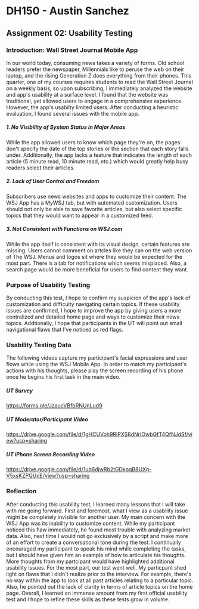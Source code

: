 # DH150 - Austin Sanchez

## Assignment 02: Usability Testing

### Introduction: Wall Street Journal Mobile App
In our world today, consuming news takes a variety of forms. Old school readers prefer the newspaper, Millennials like to peruse the web on their laptop, and the rising Generation Z does everything from their phones. This quarter, one of my courses requires students to read the Wall Street Journal on a weekly basis, so upon subscribing, I immediately analyzed the website and app's usability at a surface level. I found that the website was traditional, yet allowed users to engage in a comprehensive experience. However, the app's usabilty limited users. After conducting a heuristic evaluation, I found several issues with the mobile app. 

##### 1. No Visibility of System Status in Major Areas
While the app allowed users to know which page they're on, the pages don't specify the date of the top stories or the section that each story falls under. Additionally, the app lacks a feature that indicates the length of each article (5 minute read, 10 minute read, etc.) which would greatly help busy readers select their articles.
##### 2. Lack of User Control and Freedom
Subscribers use news websites and apps to customize their content. The WSJ App has a MyWSJ tab, but with automated customization. Users should not only be able to save favorite articles, but also select specific topics that they would want to appear in a customized feed.
##### 3. Not Consistent with Functions on WSJ.com
While the app itself is consistent with its visual design, certain features are missing. Users cannot comment on artcles like they can on the web version of The WSJ. Menus and logos sit where they would be expected for the most part. There is a tab for notifications which seems misplaced. Also, a search page would be more beneficial for users to find content they want.

### Purpose of Usability Testing
By conducting this test, I hope to confirm my suspicion of the app's lack of customization and difficulty navigating certain topics. If these usability issues are confirmed, I hope to improve the app by giving users a more centralized and detailed home page and ways to customize their news topics. Addtionally, I hope that participants in the UT will point out small navigational flaws that I've noticed as red flags. 

### Usability Testing Data
The following videos capture my participant's facial expressions and user flows while using the WSJ Mobile App. In order to match my participant's actions with his thoughts, please play the screen recording of his phone once he begins his first task in the main video. 

##### UT Survey 
https://forms.gle/JzaucVBfbRNUnLud9
##### UT Moderator/Participant Video
https://drive.google.com/file/d/1gHCUVoh9RlPXS8dNrIOwbGfT4QfNJdSf/view?usp=sharing
##### UT iPhone Screen Recording Video 
https://drive.google.com/file/d/1ub6djwRb2tGDkpqB8UXg-V5xsKZPQUdE/view?usp=sharing


### Reflection
After conducting this usability test, I learned many lessons that I will take with me going forward. First and foremost, what I view as a usability issue might be completely invisible for another user. My main concern with the WSJ App was its inability to customize content. While my participant noticed this flaw immediately, he found most trouble with analyzing market data. Also, next time I would not go exclusively by a script and make more of an effort to create a conversational tone during the test. I continually encouraged my participant to speak his mind while completing the tasks, but I should have given him an example of how to articulate his thoughts. More thoughts from my partcipant would have highlighted additional usability issues. For the most part, our test went well. My particpant shed light on flaws that I didn't realize prior to the interview. For example, there's no way within the app to look at all past articles relating to a particular topic. Also, he pointed out the lack of clarity in terms of article topics on the home page. Overall, I learned an immense amount from my first official usability test and I hope to refine these skills as these tests grow in volume. 

